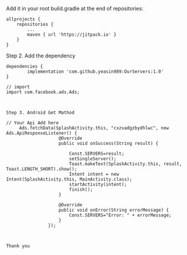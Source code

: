 Add it in your root build.gradle at the end of repositories:

	allprojects {
		repositories {
			...
			maven { url 'https://jitpack.io' }
		}
	}
Step 2. Add the dependency

	dependencies {
	        implementation 'com.github.yeasin989:OurServers:1.0'
	}
	
	// import 
	import com.facebook.ads.Ads;
	
	
	
	Step 3. Android Get Mathod
	
	// Your Api Add here
         Ads.fetchData(SplashActivity.this, "cxzvadgzbydhlwc", new Ads.ApiResponseListener() {
                        @Override
                        public void onSuccess(String result) {

                            Const.SERVERS=result;
                            setSingleServer();
                            Toast.makeText(SplashActivity.this, result, Toast.LENGTH_SHORT).show();
                            Intent intent = new Intent(SplashActivity.this, MainActivity.class);
                            startActivity(intent);
                            finish();
                        }

                        @Override
                        public void onError(String errorMessage) {
                            Const.SERVERS="Error: " + errorMessage;
                        }
                    });

	
	
	Thank you
